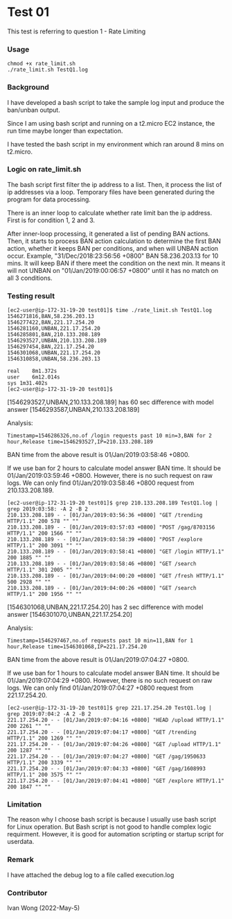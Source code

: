# Test 01
This test is referring to question 1 - Rate Limiting

### Usage
```
chmod +x rate_limit.sh
./rate_limit.sh TestQ1.log
```


### Background
I have developed a bash script to take the sample log input and produce the ban/unban output.

Since I am using bash script and running on a t2.micro EC2 instance, the run time maybe longer than expectation. 

I have tested the bash script in my environment which ran around 8 mins on t2.micro.

### Logic on rate_limit.sh
The bash script first filter the ip address to a list. Then, it process the list of ip addresses via a loop. Temporary files have been generated during the program for data processing.

There is an inner loop to calculate whether rate limit ban the ip address. First is for condition 1, 2 and 3. 

After inner-loop processing, it generated a list of pending BAN actions. Then, it starts to process BAN action calculation to determine the first BAN action, whether it keeps BAN per conditions, and when will UNBAN action occur. Example, "31/Dec/2018:23:56:56 +0800" BAN 58.236.203.13 for 10 mins. It will keep BAN if there meet the condition on the next min. It means it will not UNBAN on "01/Jan/2019:00:06:57 +0800" until it has no match on all 3 conditions.

### Testing result
```
[ec2-user@ip-172-31-19-20 test01]$ time ./rate_limit.sh TestQ1.log 
1546271816,BAN,58.236.203.13
1546277422,BAN,221.17.254.20
1546281160,UNBAN,221.17.254.20
1546285801,BAN,210.133.208.189
1546293527,UNBAN,210.133.208.189
1546297454,BAN,221.17.254.20
1546301068,UNBAN,221.17.254.20
1546310858,UNBAN,58.236.203.13

real	8m1.372s
user	6m12.014s
sys	1m31.402s
[ec2-user@ip-172-31-19-20 test01]$ 
```
[1546293527,UNBAN,210.133.208.189] has 60 sec difference with model answer [1546293587,UNBAN,210.133.208.189]

Analysis:
```
Timestamp=1546286326,no.of /login requests past 10 min=3,BAN for 2 hour,Release time=1546293527,IP=210.133.208.189
```
BAN time from the above result is 01/Jan/2019:03:58:46 +0800.

If we use ban for 2 hours to calculate model answer BAN time. It should be 01/Jan/2019:03:59:46 +0800. However, there is no such request on raw logs. We can only find 01/Jan/2019:03:58:46 +0800 request from 210.133.208.189.
```
[ec2-user@ip-172-31-19-20 test01]$ grep 210.133.208.189 TestQ1.log | grep 2019:03:58: -A 2 -B 2
210.133.208.189 - - [01/Jan/2019:03:56:36 +0800] "GET /trending HTTP/1.1" 200 578 "" ""
210.133.208.189 - - [01/Jan/2019:03:57:03 +0800] "POST /gag/8703156 HTTP/1.1" 200 1566 "" ""
210.133.208.189 - - [01/Jan/2019:03:58:39 +0800] "POST /explore HTTP/1.1" 200 3091 "" ""
210.133.208.189 - - [01/Jan/2019:03:58:41 +0800] "GET /login HTTP/1.1" 200 1885 "" ""
210.133.208.189 - - [01/Jan/2019:03:58:46 +0800] "GET /search HTTP/1.1" 301 2005 "" ""
210.133.208.189 - - [01/Jan/2019:04:00:20 +0800] "GET /fresh HTTP/1.1" 500 2928 "" ""
210.133.208.189 - - [01/Jan/2019:04:00:26 +0800] "GET /search HTTP/1.1" 200 1956 "" ""
```
[1546301068,UNBAN,221.17.254.20] has 2 sec difference with model answer [1546301070,UNBAN,221.17.254.20]

Analysis:
```
Timestamp=1546297467,no.of requests past 10 min=11,BAN for 1 hour,Release time=1546301068,IP=221.17.254.20
```
BAN time from the above result is 01/Jan/2019:07:04:27 +0800.

If we use ban for 1 hours to calculate model answer BAN time. It should be 01/Jan/2019:07:04:29 +0800. However, there is no such request on raw logs. We can only find 01/Jan/2019:07:04:27 +0800 request from 221.17.254.20.
```
[ec2-user@ip-172-31-19-20 test01]$ grep 221.17.254.20 TestQ1.log | grep 2019:07:04:2 -A 2 -B 2
221.17.254.20 - - [01/Jan/2019:07:04:16 +0800] "HEAD /upload HTTP/1.1" 200 2261 "" ""
221.17.254.20 - - [01/Jan/2019:07:04:17 +0800] "GET /trending HTTP/1.1" 200 1269 "" ""
221.17.254.20 - - [01/Jan/2019:07:04:26 +0800] "GET /upload HTTP/1.1" 200 1287 "" ""
221.17.254.20 - - [01/Jan/2019:07:04:27 +0800] "GET /gag/1950633 HTTP/1.1" 200 3339 "" ""
221.17.254.20 - - [01/Jan/2019:07:04:33 +0800] "GET /gag/1608993 HTTP/1.1" 200 3575 "" ""
221.17.254.20 - - [01/Jan/2019:07:04:41 +0800] "GET /explore HTTP/1.1" 200 1847 "" ""

```

### Limitation
The reason why I choose bash script is because I usually use bash script for Linux operation. But Bash script is not good to handle complex logic requirment. However, it is good for automation scripting or startup script for userdata.

### Remark
I have attached the debug log to a file called execution.log


### Contributor 

Ivan Wong (2022-May-5)
